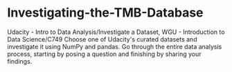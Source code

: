 # Investigating-the-TMB-Database
Udacity - Intro to Data Analysis/Investigate a Dataset, WGU - Introduction to Data Science/C749
Choose one of Udacity's curated datasets and investigate it using NumPy and pandas. 
Go through the entire data analysis process, starting by posing a question and finishing by sharing your findings.
